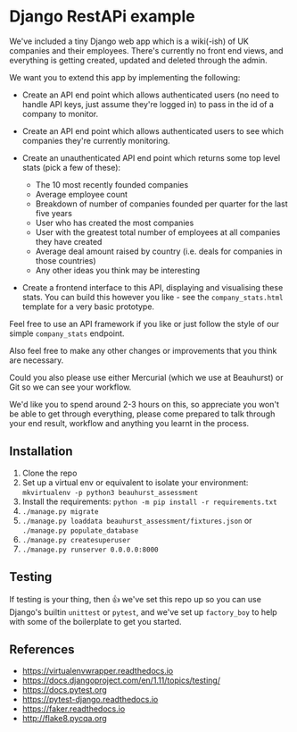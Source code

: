 # Django RestAPi example

We've included a tiny Django web app which is a wiki(-ish) of UK companies and their employees. There's currently no front end views, and everything is getting created, updated and deleted through the admin.

We want you to extend this app by implementing the following:

- Create an API end point which allows authenticated users (no need to handle API keys, just assume they're logged in) to pass in the id of a company to monitor.
- Create an API end point which allows authenticated users to see which companies they're currently monitoring.
- Create an unauthenticated API end point which returns some top level stats (pick a few of these):

    * The 10 most recently founded companies
    * Average employee count
    * Breakdown of number of companies founded per quarter for the last five years
    * User who has created the most companies
    * User with the greatest total number of employees at all companies they have created
    * Average deal amount raised by country (i.e. deals for companies in those countries)
    * Any other ideas you think may be interesting

- Create a frontend interface to this API, displaying and visualising these stats. You can build this however you like - see the `company_stats.html` template for a very basic prototype.

Feel free to use an API framework if you like or just follow the style of our simple `company_stats` endpoint.

Also feel free to make any other changes or improvements that you think are necessary.

Could you also please use either Mercurial (which we use at Beauhurst) or Git so we can see your workflow.

We'd like you to spend around 2-3 hours on this, so appreciate you won't be able to get through everything, please come prepared to talk through your end result, workflow and anything you learnt in the process.

## Installation

1. Clone the repo
2. Set up a virtual env or equivalent to isolate your environment: `mkvirtualenv -p python3 beauhurst_assessment`
3. Install the requirements: `python -m pip install -r requirements.txt`
4. `./manage.py migrate`
5. `./manage.py loaddata beauhurst_assessment/fixtures.json` or `./manage.py populate_database`
6. `./manage.py createsuperuser`
7. `./manage.py runserver 0.0.0.0:8000`

## Testing

If testing is your thing, then 👍 we've set this repo up so you can use Django's builtin `unittest` or `pytest`, and we've set up `factory_boy` to help with some of the boilerplate to get you started.

## References

- https://virtualenvwrapper.readthedocs.io
- https://docs.djangoproject.com/en/1.11/topics/testing/
- https://docs.pytest.org
- https://pytest-django.readthedocs.io
- https://faker.readthedocs.io
- http://flake8.pycqa.org
